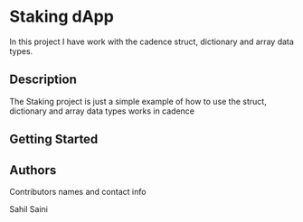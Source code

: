 # Staking dApp

In this project I have work with the cadence struct, dictionary and array data types.

## Description


The Staking project is just a simple example of how to use the struct, dictionary and array data types works in cadence

## Getting Started

## Authors

Contributors names and contact info

Sahil Saini